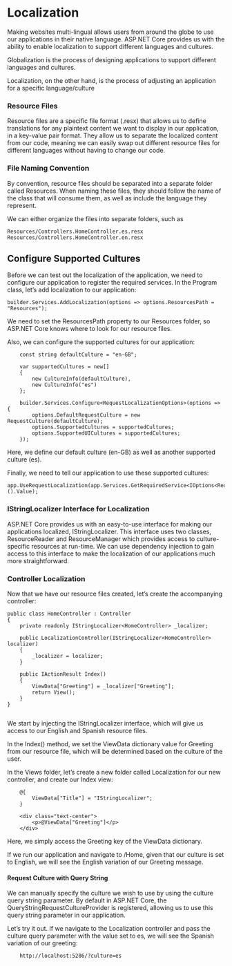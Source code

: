 
# Localization

Making websites multi-lingual allows users from around the globe to use our applications in their native language. ASP.NET Core provides us with the ability to enable localization to support different languages and cultures. 


Globalization is the process of designing applications to support different languages and cultures.

Localization, on the other hand, is the process of adjusting an application for a specific language/culture


### Resource Files
Resource files are a specific file format (.resx) that allows us to define translations for any plaintext content we want to display in our application, in a key-value pair format. They allow us to separate the localized content from our code, meaning we can easily swap out different resource files for different languages without having to change our code.

### File Naming Convention
By convention, resource files should be separated into a separate folder called Resources. When naming these files, they should follow the name of the class that will consume them, as well as include the language they represent.

We can either organize the files into separate folders, such as 
```
Resources/Controllers.HomeController.es.resx
Resources/Controllers.HomeController.en.resx
```


## Configure Supported Cultures

Before we can test out the localization of the application, we need to configure our application to register the required services. In the Program class, let’s add localization to our application:

```
builder.Services.AddLocalization(options => options.ResourcesPath = "Resources");

```

We need to set the ResourcesPath property to our Resources folder, so ASP.NET Core knows where to look for our resource files.

Also, we can configure the supported cultures for our application:

```
    const string defaultCulture = "en-GB";

    var supportedCultures = new[]
    {
        new CultureInfo(defaultCulture),
        new CultureInfo("es")
    };

    builder.Services.Configure<RequestLocalizationOptions>(options => {
        options.DefaultRequestCulture = new RequestCulture(defaultCulture);
        options.SupportedCultures = supportedCultures;
        options.SupportedUICultures = supportedCultures;
    });

```

Here, we define our default culture (en-GB) as well as another supported culture (es).

Finally, we need to tell our application to use these supported cultures:

```
app.UseRequestLocalization(app.Services.GetRequiredService<IOptions<RequestLocalizationOptions>>().Value);

```


### IStringLocalizer Interface for Localization
ASP.NET Core provides us with an easy-to-use interface for making our applications localized, IStringLocalizer<T>. This interface uses two classes, ResourceReader and ResourceManager which provides access to culture-specific resources at run-time. We can use dependency injection to gain access to this interface to make the localization of our applications much more straightforward.


### Controller Localization
Now that we have our resource files created, let’s create the accompanying controller:

```
public class HomeController : Controller
{
    private readonly IStringLocalizer<HomeController> _localizer;

    public LocalizationController(IStringLocalizer<HomeController> localizer)
    {
        _localizer = localizer;
    }

    public IActionResult Index()
    {
        ViewData["Greeting"] = _localizer["Greeting"];
        return View();
    }
}


```

We start by injecting the IStringLocalizer<HomeController> interface, which will give us access to our English and Spanish resource files.

In the Index() method, we set the ViewData dictionary value for Greeting from our resource file, which will be determined based on the culture of the user. 

In the Views folder, let’s create a new folder called Localization for our new controller, and create our Index view:

```
    @{
        ViewData["Title"] = "IStringLocalizer";
    }

    <div class="text-center">
        <p>@ViewData["Greeting"]</p>
    </div>
```

Here, we simply access the Greeting key of the ViewData dictionary.

If we run our application and navigate to /Home, given that our culture is set to English, we will see the English variation of our Greeting message.

#### Request Culture with Query String
We can manually specify the culture we wish to use by using the culture query string parameter. By default in ASP.NET Core, the QueryStringRequestCultureProvider is registered, allowing us to use this query string parameter in our application.

Let’s try it out. If we navigate to the Localization controller and pass the culture query parameter with the value set to es, we will see the Spanish variation of our greeting:

```
    http://localhost:5286/?culture=es

```